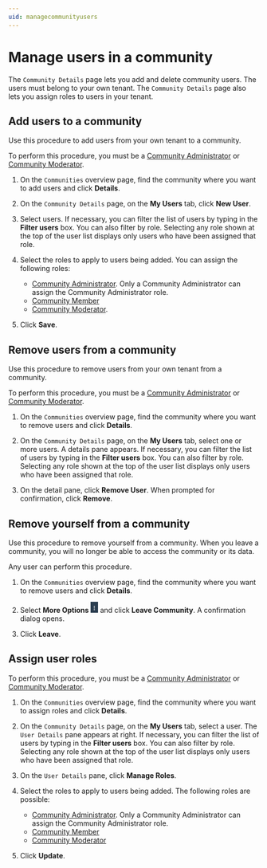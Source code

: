 ```yaml
---
uid: managecommunityusers
---
```


# Manage users in a community

The `Community Details` page lets you add and delete community users. The users must belong to your own tenant. The `Community Details` page also lets you assign roles to users in your tenant.

## Add users to a community

Use this procedure to add users from your own tenant to a community.

To perform this procedure, you must be a [Community Administrator](xref:communityroles#community-administrator) or [Community Moderator](xref:communityroles#community-moderator).

1. On the `Communities` overview page, find the community where you want to add users and click **Details**.

2. On the `Community Details` page, on the **My Users** tab, click **New User**.

3. Select users. If necessary, you can filter the list of users by typing in the **Filter users** box. You can also filter by role. Selecting any role shown at the top of the user list displays only users who have been assigned that role.

4. Select the roles to apply to users being added. You can assign the following roles:

   - [Community Administrator](xref:communityroles#community-administrator). Only a Community Administrator can assign the Community Administrator role.
   - [Community Member](xref:communityroles#community-member)
   - [Community Moderator](xref:communityroles#community-moderator). 

5. Click **Save**.

## Remove users from a community

Use this procedure to remove users from your own tenant from a community.

To perform this procedure, you must be a [Community Administrator](xref:communityroles#community-administrator) or [Community Moderator](xref:communityroles#community-moderator).

1. On the `Communities` overview page, find the community where you want to remove users and click **Details**.

2. On the `Community Details` page, on the **My Users** tab, select one or more users. A details pane appears. If necessary, you can filter the list of users by typing in the **Filter users** box. You can also filter by role. Selecting any role shown at the top of the user list displays only users who have been assigned that role.

3. On the detail pane, click **Remove User**. When prompted for confirmation, click **Remove**.

## Remove yourself from a community

Use this procedure to remove yourself from a community. When you leave a community, you will no longer be able to access the community or its data.

Any user can perform this procedure.

1. On the `Communities` overview page, find the community where you want to remove users and click **Details**.

2. Select **More Options** ![More Options](images\more-options.png) and click **Leave Community**. A confirmation dialog opens.

3. Click **Leave**.

## Assign user roles

To perform this procedure, you must be a [Community Administrator](xref:communityroles#community-administrator) or [Community Moderator](xref:communityroles#community-moderator).

1. On the `Communities` overview page, find the community where you want to assign roles and click **Details**.

2. On the `Community Details` page, on the **My Users** tab, select a user. The `User Details` pane appears at right. If necessary, you can filter the list of users by typing in the **Filter users** box. You can also filter by role. Selecting any role shown at the top of the user list displays only users who have been assigned that role.

3. On the `User Details` pane, click **Manage Roles**.

4. Select the roles to apply to users being added. The following roles are possible:

   - [Community Administrator](xref:communityroles#community-administrator). Only a Community Administrator can assign the Community Administrator role.
   - [Community Member](xref:communityroles#community-member)
   - [Community Moderator](xref:communityroles#community-moderator) 

5. Click **Update**.

